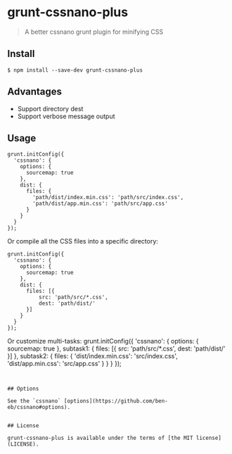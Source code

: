 # grunt-cssnano-plus

> A better cssnano grunt plugin for minifying CSS


## Install

```
$ npm install --save-dev grunt-cssnano-plus
```

## Advantages

- Support directory dest
- Support verbose message output

## Usage

```
grunt.initConfig({
  'cssnano': {
    options: {
      sourcemap: true
    },
    dist: {
      files: {
        'path/dist/index.min.css': 'path/src/index.css',
        'path/dist/app.min.css': 'path/src/app.css'
      }
    }
  }
});
```
Or compile all the CSS files into a specific directory:
```
grunt.initConfig({
  'cssnano': {
    options: {
      sourcemap: true
    },
    dist: {
      files: [{
          src: 'path/src/*.css',
          dest: 'path/dist/'
      }]
    }
  }
});
```
Or customize multi-tasks:
grunt.initConfig({
  'cssnano': {
    options: {
      sourcemap: true
    },
    subtask1: {
      files: [{
          src: 'path/src/*.css',
          dest: 'path/dist/'
      }]
    },
    subtask2: {
      files: {
        'dist/index.min.css': 'src/index.css',
        'dist/app.min.css': 'src/app.css'
      }
    }
  }
});
```


## Options

See the `cssnano` [options](https://github.com/ben-eb/cssnano#options).


## License

grunt-cssnano-plus is available under the terms of [the MIT license](LICENSE).